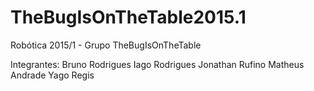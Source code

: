 ﻿# TheBugIsOnTheTable2015.1

Robótica 2015/1 - Grupo TheBugIsOnTheTable

Integrantes:
Bruno Rodrigues
Iago Rodrigues
Jonathan Rufino
Matheus Andrade
Yago Regis
